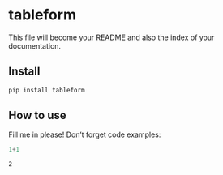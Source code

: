# tableform


<!-- WARNING: THIS FILE WAS AUTOGENERATED! DO NOT EDIT! -->

This file will become your README and also the index of your
documentation.

## Install

``` sh
pip install tableform
```

## How to use

Fill me in please! Don’t forget code examples:

``` python
1+1
```

    2
